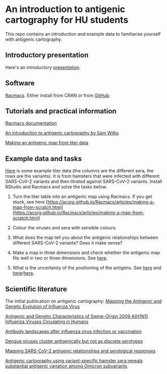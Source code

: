 # An introduction to antigenic cartography for HU students

This repo contains an introduction and example data to familiarise yourself with antigenic cartography.

## Introductory presentation

Here's an introductory [presentation](antigenic-cartography-introduction.pdf).

## Software

[Racmacs](https://acorg.github.io/Racmacs/index.html). Either install from CRAN or from [GitHub](https://github.com/acorg/Racmacs).

## Tutorials and practical information

[Racmacs documentation](https://acorg.github.io/Racmacs/index.html)

[An introduction to antigenic cartography by Sam Wilks](https://acorg.github.io/Racmacs/articles/intro-to-antigenic-cartography.html)

[Making an antigenic map from titer data](https://acorg.github.io/Racmacs/articles/making-a-map-from-scratch.html)

## Example data and tasks

[Here](data/titertable.csv) is some example titer data (the columns are the different sera, the rows are the variants). It is from hamsters that were infected with different SARS-CoV-2 variants and then titrated against SARS-CoV-2 variants. Install RStudio and Racmacs and solve the tasks below.

1. Turn the titer table into an antigenic map using Racmacs. If you get stuck, see here [https://acorg.github.io/Racmacs/articles/making-a-map-from-scratch.html](https://acorg.github.io/Racmacs/articles/making-a-map-from-scratch.html)

2. Colour the viruses and sera with sensible colours.

3. What does the map tell you about the antigenic relationships between different SARS-CoV-2 variants? Does it make sense?

4. Make a map in three dimensions and check whether the antigenic map fits well in two or three dimensions. See [here](https://acorg.github.io/Racmacs/reference/dimensionTestMap.html).

5. What is the uncertainty of the positioning of the antigens. See [here](https://acorg.github.io/Racmacs/reference/triangulationBlobs.html) and [here](https://acorg.github.io/Racmacs/reference/bootstrapMap.html)/[here](https://acorg.github.io/Racmacs/reference/bootstrapBlobs.html).

## Scientific literature

The initial publication on antigenic cartography: [Mapping the Antigenic and Genetic Evolution of Influenza Virus](https://www.science.org/doi/10.1126/science.1097211)

[Antigenic and Genetic Characteristics of Swine-Origin 2009 A(H1N1) Influenza Viruses Circulating in Humans](https://www.science.org/doi/full/10.1126/science.1176225)

[Antibody landscapes after influenza virus infection or vaccination](https://www.science.org/doi/10.1126/science.1256427)

[Dengue viruses cluster antigenically but not as discrete serotypes](https://www.science.org/doi/10.1126/science.aac5017)

[Mapping SARS-CoV-2 antigenic relationships and serological responses](https://www.science.org/doi/full/10.1126/science.adj0070)

[Antigenic cartography using variant-specific hamster sera reveals substantial antigenic variation among Omicron subvariants](https://www.pnas.org/doi/10.1073/pnas.2310917121)





